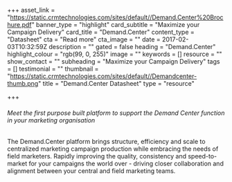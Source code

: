 +++
asset_link = "https://static.crmtechnologies.com/sites/default//Demand.Center%20Brochure.pdf"
banner_type = "highlight"
card_subtitle = "Maximize your Campaign Delivery"
card_title = "Demand.Center"
content_type = "Datasheet"
cta = "Read more"
cta_image = ""
date = 2017-02-03T10:32:59Z
description = ""
gated = false
heading = "Demand.Center"
highlight_colour = "rgb(99, 0, 255)"
image = ""
keywords = []
resource = ""
show_contact = ""
subheading = "Maximize your Campaign Delivery"
tags = []
testimonial = ""
thumbnail = "https://static.crmtechnologies.com/sites/default//Demandcenter-thumb.png"
title = "Demand.Center Datasheet"
type = "resource"

+++
###### Meet the first purpose built platform to support the Demand Center function in your marketing organisation

The Demand.Center platform brings structure, efficiency and scale to centralized marketing campaign production while embracing the needs of field marketers. Rapidly improving the quality, consistency and speed-to-market for your campaigns the world over - driving closer collaboration and alignment between your central and field marketing teams.